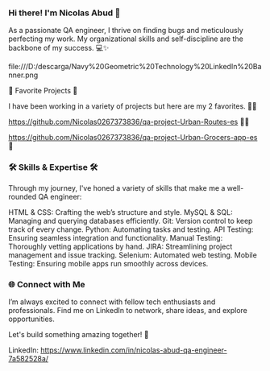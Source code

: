 
### Hi there! I'm Nicolas Abud 👋
As a passionate QA engineer, I thrive on finding bugs and meticulously perfecting my work. My organizational skills and self-discipline are the backbone of my success. 💻✨


file:///D:/descarga/Navy%20Geometric%20Technology%20LinkedIn%20Banner.png


🌟 Favorite Projects 🌟

I have been working in a variety of projects but here are my 2 favorites. 💪💪

https://github.com/Nicolas0267373836/qa-project-Urban-Routes-es 🚴‍♂️

https://github.com/Nicolas0267373836/qa-project-Urban-Grocers-app-es 🛒

### 🛠️ Skills & Expertise 🛠️
Through my journey, I've honed a variety of skills that make me a well-rounded QA engineer:

HTML & CSS: Crafting the web’s structure and style.
MySQL & SQL: Managing and querying databases efficiently.
Git: Version control to keep track of every change.
Python: Automating tasks and testing.
API Testing: Ensuring seamless integration and functionality.
Manual Testing: Thoroughly vetting applications by hand.
JIRA: Streamlining project management and issue tracking.
Selenium: Automated web testing.
Mobile Testing: Ensuring mobile apps run smoothly across devices.

### 🌐 Connect with Me
I’m always excited to connect with fellow tech enthusiasts and professionals. Find me on LinkedIn to network, share ideas, and explore opportunities.

Let's build something amazing together! 🚀

LinkedIn: https://www.linkedin.com/in/nicolas-abud-qa-engineer-7a582528a/

